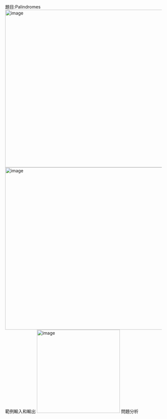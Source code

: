 題目:Palindromes
<img width="505" alt="image" src="https://github.com/HoChenYu/Programming-practice/assets/63805851/fe1b128c-d33a-4a9a-9ff9-c0a02bf4d9c0">
<img width="520" alt="image" src="https://github.com/HoChenYu/Programming-practice/assets/63805851/f17d0368-7a39-4352-a26d-ed93c0ce0bcf">
範例輸入和輸出
<img width="267" alt="image" src="https://github.com/HoChenYu/Programming-practice/assets/63805851/632f6d08-dd6f-4696-9788-171a00cd30bf">
問題分析
